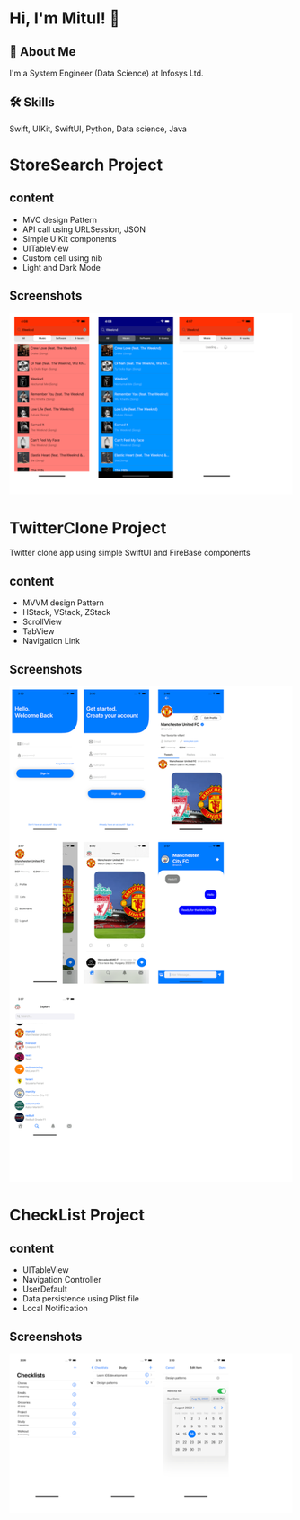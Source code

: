 
# Hi, I'm Mitul! 👋


## 🚀 About Me
I'm a System Engineer (Data Science) at Infosys Ltd.


## 🛠 Skills
Swift, UIKit, SwiftUI, Python, Data science, Java


# StoreSearch Project

## content

- MVC design Pattern
- API call using URLSession, JSON
- Simple UIKit components
- UITableView
- Custom cell using nib
- Light and Dark Mode


## Screenshots

![App Screenshot](https://github.com/Mitulsidh/StoreSearchProject/blob/main/images/Simulator%20Screen%20Shot%20-%20iPhone%2013%20-%202022-08-16%20at%2016.07.48%202-min.png)


# TwitterClone Project

Twitter clone app using simple SwiftUI  and FireBase components

## content


- MVVM design Pattern
- HStack, VStack, ZStack
- ScrollView
- TabView
- Navigation Link
## Screenshots

![App Screenshot](https://github.com/Mitulsidh/TwitterClone/blob/main/images/Simulator%20Screen%20Shot%20-%20iPhone%2013%20-%202022-08-16%20at%2020.00.23%202-min.png)

# CheckList Project

## content


- UITableView
- Navigation Controller
- UserDefault 
- Data persistence using Plist file
- Local Notification
## Screenshots

![App Screenshot](https://github.com/Mitulsidh/ChecklistProject/blob/main/images/Simulator%20Screen%20Shot%20-%20iPhone%2013%20-%202022-08-16%20at%2015.09.51%202-min.png)
